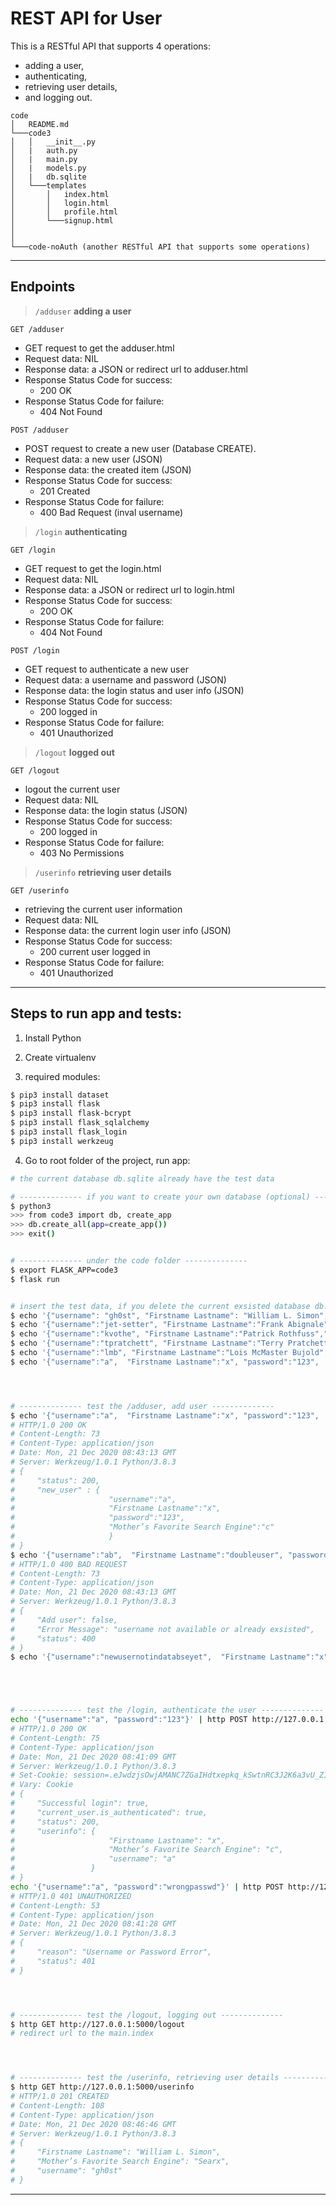 
# REST API for User
This is a RESTful API that supports 4 operations:
- adding a user,
- authenticating,
- retrieving user details,
- and logging out.

```
code
│   README.md
└───code3
│   │   __init__.py
│   |   auth.py
│   |   main.py
│   |   models.py
│   |   db.sqlite
│   └───templates
│       │   index.html
│       │   login.html
│       │   profile.html
│       └───signup.html
│
│
└───code-noAuth (another RESTful API that supports some operations)
```

---

## Endpoints

> `/adduser` **adding a user**


`GET /adduser`
- GET request to get the adduser.html
- Request data: NIL
- Response data: a JSON or redirect url to adduser.html
- Response Status Code for success:
  - 200 OK
- Response Status Code for failure:
  - 404 Not Found

`POST /adduser`
- POST request to create a new user (Database CREATE).
- Request data: a new user (JSON)
- Response data: the created item (JSON)
- Response Status Code for success:
  - 201 Created
- Response Status Code for failure:
  - 400 Bad Request (inval username)


> `/login` **authenticating**

`GET /login`
- GET request to get the login.html
- Request data: NIL
- Response data: a JSON or redirect url to login.html
- Response Status Code for success:
  - 20O OK
- Response Status Code for failure:
  - 404 Not Found

`POST /login`
- GET request to authenticate a new user
- Request data: a username and password (JSON)
- Response data: the login status and user info (JSON)
- Response Status Code for success:
  - 200 logged in
- Response Status Code for failure:
  - 401 Unauthorized



> `/logout` **logged out**

`GET /logout`
- logout the current user
- Request data: NIL
- Response data: the login status (JSON)
- Response Status Code for success:
  - 200 logged in
- Response Status Code for failure:
  - 403 No Permissions



> `/userinfo` **retrieving user details**

`GET /userinfo`
- retrieving the current user information
- Request data: NIL
- Response data: the current login user info (JSON)
- Response Status Code for success:
  - 200 current user logged in
- Response Status Code for failure:
  - 401 Unauthorized



---


## Steps to run app and tests:

1. Install Python

2. Create virtualenv

3. required modules:

```bash
$ pip3 install dataset
$ pip3 install flask
$ pip3 install flask-bcrypt
$ pip3 install flask_sqlalchemy
$ pip3 install flask_login
$ pip3 install werkzeug
```

4. Go to root folder of the project, run app:

```bash
# the current database db.sqlite already have the test data

# -------------- if you want to create your own database (optional) --------------
$ python3
>>> from code3 import db, create_app
>>> db.create_all(app=create_app())
>>> exit()


# -------------- under the code folder --------------
$ export FLASK_APP=code3
$ flask run


# insert the test data, if you delete the current exsisted database db.sqlite (optional)
$ echo '{"username": "gh0st", "Firstname Lastname": "William L. Simon", "password": "", "Mother’s Favorite Search Engine": "Searx"}' | http POST http://127.0.0.1:5000/signup
$ echo '{"username":"jet-setter", "Firstname Lastname":"Frank Abignale","password":"r0u7!nG", "Mother’s Favorite Search Engine":"Bing"}' | http POST http://127.0.0.1:5000/signup
$ echo '{"username":"kvothe", "Firstname Lastname":"Patrick Rothfuss","password":"3##Heel7sa*9-zRwT", "Mother’s Favorite Search Engine":"Duck Duck Go"}' | http POST http://127.0.0.1:5000/signup
$ echo '{"username":"tpratchett", "Firstname Lastname":"Terry Pratchett","password":"Thats Sir Terry to you!", "Mother’s Favorite Search Engine":"Google"}' | http POST http://127.0.0.1:5000/signup
$ echo '{"username":"lmb", "Firstname Lastname":"Lois McMaster Bujold","password":"null", "Mother’s Favorite Search Engine":"Yandex"}' | http POST http://127.0.0.1:5000/signup
$ echo '{"username":"a",  "Firstname Lastname":"x", "password":"123",  "Mother’s Favorite Search Engine":"c"}' | http POST http://127.0.0.1:5000/signup




# -------------- test the /adduser, add user --------------
$ echo '{"username":"a",  "Firstname Lastname":"x", "password":"123",  "Mother’s Favorite Search Engine":"c"}' | http POST http://127.0.0.1:5000/adduser
# HTTP/1.0 200 OK
# Content-Length: 73
# Content-Type: application/json
# Date: Mon, 21 Dec 2020 08:43:13 GMT
# Server: Werkzeug/1.0.1 Python/3.8.3
# {
#     "status": 200,
#     "new_user" : {
#                     "username":"a",
#                     "Firstname Lastname":"x",
#                     "password":"123",
#                     "Mother’s Favorite Search Engine":"c"
#                     }
# }
$ echo '{"username":"ab",  "Firstname Lastname":"doubleuser", "password":"123",  "Mother’s Favorite Search Engine":"c"}' | http POST http://127.0.0.1:5000/adduser
# HTTP/1.0 400 BAD REQUEST
# Content-Length: 73
# Content-Type: application/json
# Date: Mon, 21 Dec 2020 08:43:13 GMT
# Server: Werkzeug/1.0.1 Python/3.8.3
# {
#     "Add user": false,
#     "Error Message": "username not available or already exsisted",
#     "status": 400
# }
$ echo '{"username":"newusernotindatabseyet",  "Firstname Lastname":"x", "password":"123sufueiwbryilsdifbe",  "Mother’s Favorite Search Engine":"bingo"}' | http POST http://127.0.0.1:5000/adduser





# -------------- test the /login, authenticate the user --------------
echo '{"username":"a", "password":"123"}' | http POST http://127.0.0.1:5000/login
# HTTP/1.0 200 OK
# Content-Length: 75
# Content-Type: application/json
# Date: Mon, 21 Dec 2020 08:41:09 GMT
# Server: Werkzeug/1.0.1 Python/3.8.3
# Set-Cookie: session=.eJwdzjsOwjAMANC7ZGaIHdtxepkq_kSwtnRC3J2K6a3vU_Z15Pks2_u48lH2V5StGJioaG2QudTIV1Y1r8I0ktEGkXlAq7NPX-SygqmRAyfpYtOAQUmzoo5-2zCAu2ln5mhOMCdghqqzKAGM6ANB5kQyJNByR64zj_9Gvj9qzC5q.X-BfpQ.tL0UcpeDR2YxnFFAPuA17bhNUso; HttpOnly; Path=/
# Vary: Cookie
# {
#     "Successful login": true,
#     "current_user.is_authenticated": true,
#     "status": 200,
#     "userinfo": {
#                     "Firstname Lastname": "x",
#                     "Mother’s Favorite Search Engine": "c",
#                     "username": "a"
#                 }
# }
echo '{"username":"a", "password":"wrongpasswd"}' | http POST http://127.0.0.1:5000/login
# HTTP/1.0 401 UNAUTHORIZED
# Content-Length: 53
# Content-Type: application/json
# Date: Mon, 21 Dec 2020 08:41:28 GMT
# Server: Werkzeug/1.0.1 Python/3.8.3
# {
#     "reason": "Username or Password Error",
#     "status": 401
# }




# -------------- test the /logout, logging out --------------
$ http GET http://127.0.0.1:5000/logout
# redirect url to the main.index




# -------------- test the /userinfo, retrieving user details --------------
$ http GET http://127.0.0.1:5000/userinfo
# HTTP/1.0 201 CREATED
# Content-Length: 108
# Content-Type: application/json
# Date: Mon, 21 Dec 2020 08:46:46 GMT
# Server: Werkzeug/1.0.1 Python/3.8.3
# {
#     "Firstname Lastname": "William L. Simon",
#     "Mother’s Favorite Search Engine": "Searx",
#     "username": "gh0st"
# }
```


---

